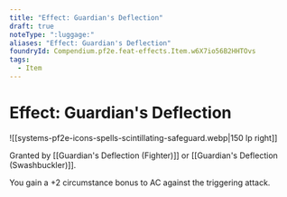 ```yaml
---
title: "Effect: Guardian's Deflection"
draft: true
noteType: ":luggage:"
aliases: "Effect: Guardian's Deflection"
foundryId: Compendium.pf2e.feat-effects.Item.w6X7io56B2HHTOvs
tags:
  - Item
---
```


# Effect: Guardian's Deflection
![[systems-pf2e-icons-spells-scintillating-safeguard.webp|150 lp right]]

Granted by [[Guardian's Deflection (Fighter)]] or [[Guardian's Deflection (Swashbuckler)]].

You gain a +2 circumstance bonus to AC against the triggering attack.

